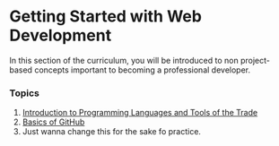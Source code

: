 # Getting Started with Web Development

In this section of the curriculum, you will be introduced to non project-based concepts important to becoming a professional developer.

### Topics

1. [Introduction to Programming Languages and Tools of the Trade](1-intro-to-programming-languages/README.md)
2. [Basics of GitHub](2-github-basics/README.md)
3. Just wanna change this for the sake fo practice.
